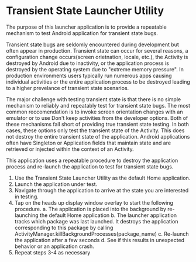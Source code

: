 Transient State Launcher Utility
==============

The purpose of this launcher application is to provide a repeatable mechanism to test Android application for transient state bugs.
 
Transient state bugs are seldomly encountered during development but often appear in production. Transient state can occur for several reasons,
a configuration change occurs(screen orietnation, locale, etc.), the Activity is destroyed by Android due to inactivity, or the application process
is destroyed by the operating system due to "extreme memory pressure". In production environments users typically run numerous apps causing
individual activities or the entire application process to be destroyed leading to a higher prevelance of transient state scenarios.

The major challenge with testing transient state is that there is no simple mechanism to reliably and repeatably test for transient state bugs. The
most common reccomendation is to invoke screen orientation changes with an emulator or to use Don't keep activities from the developer options. Both of
these mechanisms fall short of providing true transient state testing. In both cases, these options only test the transient state of the Activity. This
does not destroy the entire transient state of the application. Android applications often have Singleton or Application fields that maintain state
and are retrieved or injected within the context of an Activity.

This application uses a repeatable procedure to destroy the application process and re-launch the application to test for transient state bugs.

1. Use the Transient State Launcher Utility as the default Home application.
2. Launch the application under test.
3. Navigate through the application to arrive at the state you are interested in testing.
4. Tap on the heads up display window overlay to start the following procedure.
    a. The application is placed into the background by re-launching the default Home application
    b. The launcher application tracks which package was last launched. It destroys the application
       corresponding to this package by calling ActivityManager.killBackgroundProcesses(package_name)
    c. Re-launch the application after a few seconds
    d. See if this results in unexpected behavior or an application crash.
5. Repeat steps 3-4 as necessary

